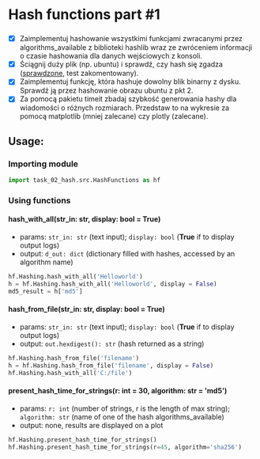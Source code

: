 #   Hash functions part #1

###

- [x] Zaimplementuj hashowanie wszystkimi funkcjami zwracanymi przez algorithms_available z biblioteki hashlib wraz ze zwróceniem informacji o czasie hashowania dla danych wejściowych z konsoli.
- [x] Ściągnij duży plik (np. ubuntu) i sprawdź, czy hash się zgadza ([sprawdzone](https://github.com/MatSaf123/cryptography-classes/blob/master/task_02_hash/tests/HashFunctionsTest.py), test zakomentowany).
- [x] Zaimplementuj funkcję, która hashuje dowolny blik binarny z dysku. Sprawdź ją przez hashowanie obrazu ubuntu z pkt 2.
- [x] Za pomocą pakietu timeit zbadaj szybkość generowania hashy dla wiadomości o różnych rozmiarach. Przedstaw to na wykresie za pomocą matplotlib (mniej zalecane) czy plotly (zalecane).

## Usage:
### Importing module
```py
import task_02_hash.src.HashFunctions as hf
```

### Using functions

#### hash_with_all(str_in: str, display: bool = True)

- params: `str_in: str` (text input); `display: bool` (<b>True</b> if to display output logs)
- output: `d_out: dict` (dictionary filled with hashes, accessed by an algorithm name)
```py
hf.Hashing.hash_with_all('Helloworld')
h = hf.Hashing.hash_with_all('Helloworld', display = False)
md5_result = h['md5']
```
#### hash_from_file(str_in: str, display: bool = True)

- params: `str_in: str` (text input); `display: bool` (<b>True</b> if to display output logs)
- output: `out.hexdigest(): str` (hash returned as a string)
```py
hf.Hashing.hash_from_file('filename')
h = hf.Hashing.hash_from_file('filename', display = False)
hf.Hashing.hash_with_all('C:/file')
```
#### present_hash_time_for_strings(r: int = 30, algorithm: str = 'md5')

- params: `r: int` (number of strings, r is the length of max string); `algorithm: str` (name of one of the hash algorithms_available)
- output: none, results are displayed on a plot
```py
hf.Hashing.present_hash_time_for_strings()
hf.Hashing.present_hash_time_for_strings(r=45, algorithm='sha256')
```
